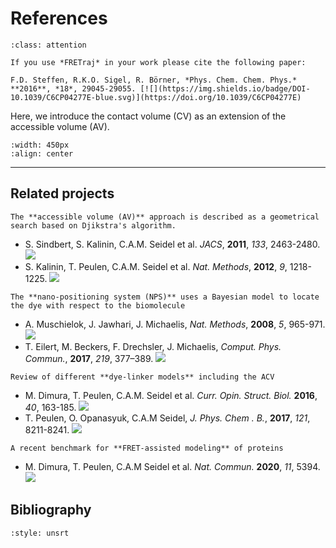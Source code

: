 # References

```{admonition} Citation
:class: attention

If you use *FRETraj* in your work please cite the following paper:

F.D. Steffen, R.K.O. Sigel, R. Börner, *Phys. Chem. Chem. Phys.* **2016**, *18*, 29045-29055. [![](https://img.shields.io/badge/DOI-10.1039/C6CP04277E-blue.svg)](https://doi.org/10.1039/C6CP04277E)

```
Here, we introduce the contact volume (CV) as an extension of the accessible volume (AV).

```{image} images/Steffen_PCCP_2016.png
:width: 450px
:align: center
```
---


## Related projects
```{margin}
The **accessible volume (AV)** approach is described as a geometrical search based on Djikstra's algorithm.
```
- S. Sindbert, S. Kalinin, C.A.M. Seidel et al. *JACS*, **2011**, *133*, 2463-2480. [![](https://img.shields.io/badge/DOI-10.1021/ja105725e-blue.svg)](https://doi.org/10.1021/ja105725e)
- S. Kalinin, T. Peulen, C.A.M. Seidel et al. *Nat. Methods*, **2012**, *9*, 1218-1225. [![](https://img.shields.io/badge/DOI-10.1038/nmeth.2222-blue.svg)](https://doi.org/10.1038/nmeth.2222)

```{margin}
The **nano-positioning system (NPS)** uses a Bayesian model to locate the dye with respect to the biomolecule
```
- A. Muschielok, J. Jawhari, J. Michaelis, *Nat. Methods*, **2008**, *5*, 965-971. [![](https://img.shields.io/badge/DOI-10.1038/nmeth.1259-blue.svg)](https://doi.org/10.1038/nmeth.1259)
- T. Eilert, M. Beckers, F. Drechsler, J. Michaelis, *Comput. Phys. Commun.*, **2017**, *219*, 377–389. [![](https://img.shields.io/badge/DOI-10.1016/j.cpc.2017.05.027-blue.svg)](https://doi.org/10.1016/j.cpc.2017.05.027)

```{margin}
Review of different **dye-linker models** including the ACV
```
- M. Dimura, T. Peulen, C.A.M. Seidel et al. *Curr. Opin. Struct. Biol.* **2016**, *40*, 163-185. [![](https://img.shields.io/badge/DOI-10.1016/j.sbi.2016.11.012-blue.svg)](https://doi.org/10.1016/j.sbi.2016.11.012)
- T. Peulen, O. Opanasyuk, C.A.M Seidel, *J. Phys. Chem . B.*, **2017**, *121*, 8211-8241. [![](https://img.shields.io/badge/DOI-10.1021/acs.jpcb.7b03441-blue.svg)](https://doi.org/10.1021/acs.jpcb.7b03441)

```{margin}
A recent benchmark for **FRET-assisted modeling** of proteins
```
- M. Dimura, T. Peulen, C.A.M Seidel et al. *Nat. Commun.* **2020**, *11*, 5394. [![](https://img.shields.io/badge/DOI-10.1038/s41467--020--19023--1-blue.svg)](https://doi.org/10.1038/s41467-020-19023-1)



## Bibliography
```{bibliography}
:style: unsrt
```